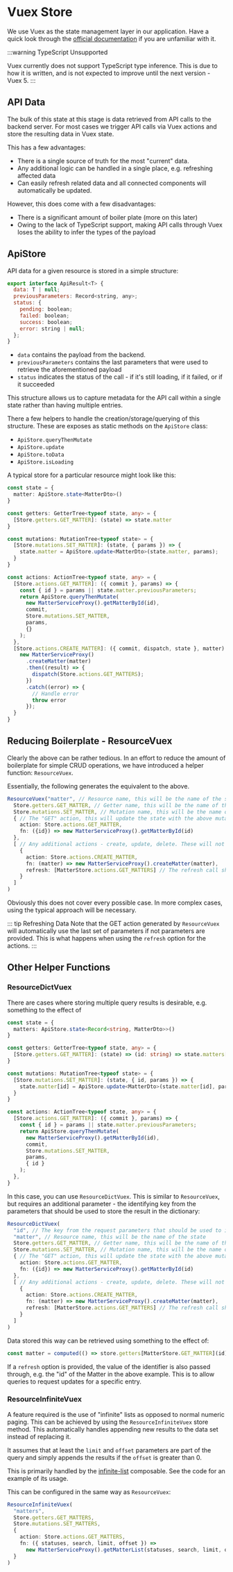 # Vuex Store

We use Vuex as the state management layer in our application. Have a quick look through the [official documentation](https://next.vuex.vuejs.org/) if you are unfamiliar with it.

:::warning TypeScript Unsupported 

Vuex currently does not support TypeScript type inference. This is due to how it is written, and is not expected to improve until the next version - Vuex 5.
:::

## API Data

The bulk of this state at this stage is data retrieved from API calls to the backend server. For most cases we trigger API calls via Vuex actions and store the resulting data in Vuex state.

This has a few advantages:

- There is a single source of truth for the most "current" data.
- Any additional logic can be handled in a single place, e.g. refreshing affected data
- Can easily refresh related data and all connected components will automatically be updated.

However, this does come with a few disadvantages:

- There is a significant amount of boiler plate (more on this later)
- Owing to the lack of TypeScript support, making API calls through Vuex loses the ability to infer the types of the payload

## ApiStore

API data for a given resource is stored in a simple structure:

```js
export interface ApiResult<T> {
  data: T | null;
  previousParameters: Record<string, any>;
  status: {
    pending: boolean;
    failed: boolean;
    success: boolean;
    error: string | null;
  };
}
```

- `data` contains the payload from the backend.
- `previousParameters` contains the last parameters that were used to retrieve the aforementioned payload
- `status` indicates the status of the call - if it's still loading, if it failed, or if it succeeded

This structure allows us to capture metadata for the API call within a single state rather than having multiple entries.

There a few helpers to handle the creation/storage/querying of this structure. These are exposes as static methods on the `ApiStore` class:

- `ApiStore.queryThenMutate`
- `ApiStore.update`
- `ApiStore.toData`
- `ApiStore.isLoading`

A typical store for a particular resource might look like this:

```ts
const state = {
  matter: ApiStore.state<MatterDto>()
}

const getters: GetterTree<typeof state, any> = {
  [Store.getters.GET_MATTER]: (state) => state.matter
}

const mutations: MutationTree<typeof state> = {
  [Store.mutations.SET_MATTER]: (state, { params }) => {
    state.matter = ApiStore.update<MatterDto>(state.matter, params);
  }
}

const actions: ActionTree<typeof state, any> = {
  [Store.actions.GET_MATTER]: ({ commit }, params) => {
    const { id } = params || state.matter.previousParameters;
    return ApiStore.queryThenMutate(
      new MatterServiceProxy().getMatterById(id),
      commit,
      Store.mutations.SET_MATTER,
      params,
      {}
    );
  },
  [Store.actions.CREATE_MATTER]: ({ commit, dispatch, state }, matter) => {
    new MatterServiceProxy()
      .createMatter(matter)
      .then((result) => {
        dispatch(Store.actions.GET_MATTERS);
      })
      .catch((error) => {
        // Handle error
        throw error
      });
  }
}
```

## Reducing Boilerplate - ResourceVuex

Clearly the above can be rather tedious. In an effort to reduce the amount of boilerplate for simple CRUD operations, we have introduced a helper function: `ResourceVuex`.

Essentially, the following generates the equivalent to the above.

```ts
ResourceVuex("matter", // Resource name, this will be the name of the state
  Store.getters.GET_MATTER, // Getter name, this will be the name of the getter
  Store.mutations.SET_MATTER, // Mutation name, this will be the name of the mutation
  { // The "GET" action, this will update the state with the above mutation, which can be retrieved from the getter
    action: Store.actions.GET_MATTER, 
    fn: ({id}) => new MatterServiceProxy().getMatterById(id)
  },
  [ // Any additional actions - create, update, delete. These will not directly affect the state, the state will need to be updated using the refresh call.
    {
      action: Store.actions.CREATE_MATTER,
      fn: (matter) => new MatterServiceProxy().createMatter(matter),
      refresh: [MatterStore.actions.GET_MATTERS] // The refresh call should use the global action name, that is, including the name of the module where applicable
    }
  ]
)
```

Obviously this does not cover every possible case. In more complex cases, using the typical approach will be necessary.

::: tip Refreshing Data
Note that the GET action generated by `ResourceVuex` will automatically use the last set of parameters if not parameters are provided. This is what happens when using the `refresh` option for the actions.
:::

## Other Helper Functions

### ResourceDictVuex

There are cases where storing multiple query results is desirable, e.g. something to the effect of

```ts
const state = {
  matters: ApiStore.state<Record<string, MatterDto>>()
}

const getters: GetterTree<typeof state, any> = {
  [Store.getters.GET_MATTER]: (state) => (id: string) => state.matters[id]
}

const mutations: MutationTree<typeof state> = {
  [Store.mutations.SET_MATTER]: (state, { id, params }) => {
    state.matter[id] = ApiStore.update<MatterDto>(state.matter[id], params);
  }
}

const actions: ActionTree<typeof state, any> = {
  [Store.actions.GET_MATTER]: ({ commit }, params) => {
    const { id } = params || state.matter.previousParameters;
    return ApiStore.queryThenMutate(
      new MatterServiceProxy().getMatterById(id),
      commit,
      Store.mutations.SET_MATTER,
      params,
      { id }
    );
  },
}
```

In this case, you can use `ResourceDictVuex`. This is similar to `ResourceVuex`, but requires an additional parameter - the identifying key from the parameters that should be used to store the result in the dictionary:

```ts
ResourceDictVuex(
  "id", // The key from the request parameters that should be used to identify the data object, in this case we are using the "id" parameter
  "matter", // Resource name, this will be the name of the state
  Store.getters.GET_MATTER, // Getter name, this will be the name of the getter
  Store.mutations.SET_MATTER, // Mutation name, this will be the name of the mutation
  { // The "GET" action, this will update the state with the above mutation, which can be retrieved from the getter
    action: Store.actions.GET_MATTER, 
    fn: ({id}) => new MatterServiceProxy().getMatterById(id)
  },
  [ // Any additional actions - create, update, delete. These will not directly affect the state, the state will need to be updated using the refresh call.
    {
      action: Store.actions.CREATE_MATTER,
      fn: (matter) => new MatterServiceProxy().createMatter(matter),
      refresh: [MatterStore.actions.GET_MATTERS] // The refresh call should use the global action name, that is, including the name of the module where applicable
    }
  ]
)
```

Data stored this way can be retrieved using something to the effect of:

```ts
const matter = computed(() => store.getters[MatterStore.GET_MATTER](id))
```

If a `refresh` option is provided, the value of the identifier is also passed through, e.g. the "id" of the Matter in the above example. This is to allow queries to request updates for a specific entry.

### ResourceInfiniteVuex

A feature required is the use of "infinite" lists as opposed to normal numeric paging. This can be achieved by using the `ResourceInfiniteVuex` store method. This automatically handles appending new results to the data set instead of replacing it.

It assumes that at least the `limit` and `offset` parameters are part of the query and simply appends the results if the `offset` is greater than 0.

This is primarily handled by the [infinite-list](/front-end/composable#infinitelist) composable. See the code for an example of its usage.

This can be configured in the same way as `ResourceVuex`:

```ts
ResourceInfiniteVuex(
  "matters",
  Store.getters.GET_MATTERS,
  Store.mutations.SET_MATTERS,
  {
    action: Store.actions.GET_MATTERS,
    fn: ({ statuses, search, limit, offset }) =>
      new MatterServiceProxy().getMatterList(statuses, search, limit, offset)
  }
)
```